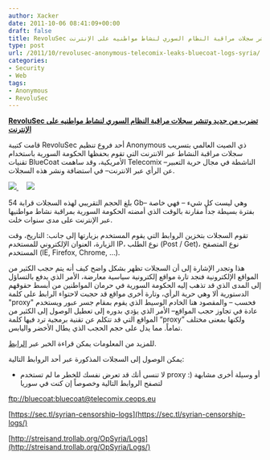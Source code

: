 ```yaml
---
author: Xacker
date: 2011-10-06 08:41:09+00:00
draft: false
title: RevoluSec تضرب من جديد وتنشر سجلات مراقبة النظام السوري لنشاط مواطنيه على الإنترنت
type: post
url: /2011/10/revolusec-anonymous-telecomix-leaks-bluecoat-logs-syria/
categories:
- Security
- Web
tags:
- Anonymous
- RevoluSec
---
```


[**RevoluSec تضرب من جديد وتنشر سجلات مراقبة النظام السوري لنشاط مواطنيه على الإنترنت**](https://www.it-scoop.com/2011/10/revolusec-anonymous-telecomix-leaks-bluecoat-logs-syria)




قامت كتيبة RevoluSec أحد فروع تنظيم Anonymous ذي الصيت العالمي بتسريب سجلات مراقبة النشاط عبر الانترنت التي تقوم بحفظها الحكومة السورية باستخدام تقنيات BlueCoat الأمريكية، وقد ساهمت Telecomix –الناشطة في مجال حرية التعبير عن الرأي عبر الانترنت– في استضافة ونشر هذه السجلات.




[![](https://www.it-scoop.com/wp-content/uploads/2011/09/anonymous-logo-1.jpg)
](https://www.it-scoop.com/2011/10/revolusec-anonymous-syria-2/)    [![](https://www.it-scoop.com/wp-content/uploads/2011/10/telecomix_opsyria_small.png)
](https://www.it-scoop.com/2011/10/revolusec-anonymous-syria-2/)




بلغ الحجم التقريبي لهذه السجلات قرابة 54 Gb– وهي ليست كل شيء – فهي خاصة بفترة بسيطة جداً مقارنة بالوقت الذي أمضته الحكومة السورية بمراقبة نشاط مواطنيها عبر الإنترنت على مدى سنوات خلت.




تقوم السجلات بتخزين الروابط التي يقوم المستخدم بزيارتها إلى جانب: التاريخ، وقت الزيارة، العنوان الإلكتروني للمستخدم IP، نوع الطلب (Post / Get)، نوع المتصفح المستخدم (IE, Firefox, Chrome, …).




هذا وتجدر الإشارة إلى أن السجلات تظهر بشكل واضح كيف أنه يتم حجب الكثير من المواقع الإلكترونية فنجد تارة مواقع إلكترونية سياسية معارضة، الأمر الذي يدفع بالتساؤل إلى المدى الذي قد تذهب إليه الحكومة السورية في حرمان المواطنين من أبسط حقوقهم الدستورية ألا وهي حرية الرأي، وتارة أخرى مواقع قد حجبت لاحتواء الرابط على كلمة "proxy" فحسب – والمقصود هنا الخادم الوسيط الذي يقوم بمقام جسر عبور ويستخدم عادة في تجاوز حجب المواقع– الأمر الذي يؤدي بدوره إلى تعطيل الوصول إلى الكثير من المواقع التي قد تتكلم عن تقنية برمجية ترد فيها كلمة “proxy” ولكنها بمعنى مختلف تماماً. مما يدل على حجم الحجب الذي يطال الأخضر واليابس.




للمزيد من المعلومات يمكن قراءة الخبر عبر [الرابط](http://tcxsyria.ceops.eu/95191b161149135ba7bf6936e01bc3bb).




يمكن الوصول إلى السجلات المذكورة عبر أحد الروابط التالية:




* لا تنسى أنك قد تعرض نفسك للخطر ما لم تستخدم proxy :) أو وسيلة أخرى مشابهة لتصفح الروابط التالية وخصوصاً إن كنت في سوريا





[ftp://bluecoat:bluecoat@telecomix.ceops.eu](ftp://bluecoat:bluecoat@telecomix.ceops.eu)




[https://sec.tl/syrian-censorship-logs](https://sec.tl/syrian-censorship-logs/)




[http://streisand.trollab.org/OpSyria/Logs](http://streisand.trollab.org/OpSyria/Logs/)
